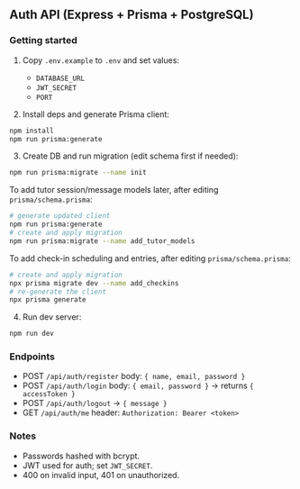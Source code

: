 ## Auth API (Express + Prisma + PostgreSQL)

### Getting started

1. Copy `.env.example` to `.env` and set values:
   - `DATABASE_URL`
   - `JWT_SECRET`
   - `PORT`

2. Install deps and generate Prisma client:

```bash
npm install
npm run prisma:generate
```

3. Create DB and run migration (edit schema first if needed):

```bash
npm run prisma:migrate --name init
```

To add tutor session/message models later, after editing `prisma/schema.prisma`:

```bash
# generate updated client
npm run prisma:generate
# create and apply migration
npm run prisma:migrate --name add_tutor_models
```

To add check-in scheduling and entries, after editing `prisma/schema.prisma`:

```bash
# create and apply migration
npx prisma migrate dev --name add_checkins
# re-generate the client
npx prisma generate
```

4. Run dev server:

```bash
npm run dev
```

### Endpoints

- POST `/api/auth/register` body: `{ name, email, password }`
- POST `/api/auth/login` body: `{ email, password }` → returns `{ accessToken }`
- POST `/api/auth/logout` → `{ message }`
- GET `/api/auth/me` header: `Authorization: Bearer <token>`

### Notes

- Passwords hashed with bcrypt.
- JWT used for auth; set `JWT_SECRET`.
- 400 on invalid input, 401 on unauthorized.



